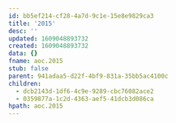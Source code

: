 ```yaml
---
id: bb5ef214-cf28-4a7d-9c1e-15e8e9829ca3
title: '2015'
desc: ''
updated: 1609048893732
created: 1609048893732
data: {}
fname: aoc.2015
stub: false
parent: 941adaa5-d22f-4bf9-831a-35bb5ac4100c
children:
  - dcb2143d-1df6-4c9e-9289-cbc76082ace2
  - 0359877a-1c2d-4363-aef5-41dcb3d086ca
hpath: aoc.2015
---
```


